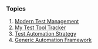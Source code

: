 ### Topics
1. [Modern Test Management](https://anupmanekar.github.io/wiki-notes/docs/modern_test_management.html)
2. [My Test Tool Tracker](https://anupmanekar.github.io/wiki-notes/docs/test_automation_tools_tracker.html)
3. [Test Automation Strategy](https://anupmanekar.github.io/wiki-notes/docs/test_automation_strategy.html)
4. [Generic Automation Framework](https://anupmanekar.github.io/wiki-notes/docs/generic_automation_framework.html)